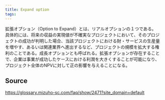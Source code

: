 ```yaml
---
title: Expand option
tags: 
---
```


拡張オプション（Option to Expand）とは、リアルオプションの１つである。具体的には、将来の収益の実現値が不確実なプロジェクトにおいて、そのプロジェクトの成功が判明した場合、当該プロジェクトにおける財・サービスの生産量を増やす、あるいは関連業界へ進出するなど、プロジェクトの規模を拡大する権利のことである。成長オプションとも呼ばれる。拡張オプションが存在することで、企業は事業が成功したケースにおける利潤を大きくすることが可能になり、プロジェクト全体のNPVに対して正の影響を与えることになる。

## Source
https://glossary.mizuho-sc.com/faq/show/2471?site_domain=default
